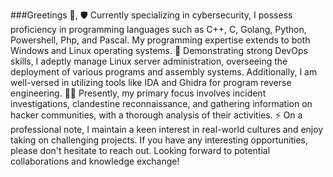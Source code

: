 ###Greetings 👋,
🛡️ Currently specializing in cybersecurity, I possess proficiency in programming languages such as C++, C, Golang, Python, Powershell, Php, and Pascal. My programming expertise extends to both Windows and Linux operating systems.
🔐 Demonstrating strong DevOps skills, I adeptly manage Linux server administration, overseeing the deployment of various programs and assembly systems. Additionally, I am well-versed in utilizing tools like IDA and Ghidra for program reverse engineering.
🕵️‍♂️ Presently, my primary focus involves incident investigations, clandestine reconnaissance, and gathering information on hacker communities, with a thorough analysis of their activities.
⚡ On a professional note, I maintain a keen interest in real-world cultures and enjoy taking on challenging projects. If you have any interesting opportunities, please don't hesitate to reach out. Looking forward to potential collaborations and knowledge exchange!






